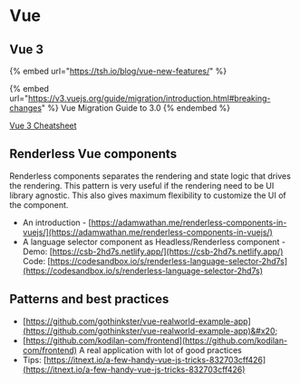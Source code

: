 # Vue

## Vue 3

{% embed url="https://tsh.io/blog/vue-new-features/" %}

{% embed url="https://v3.vuejs.org/guide/migration/introduction.html#breaking-changes" %}
Vue Migration Guide to 3.0
{% endembed %}

[Vue 3 Cheatsheet](https://www.vuemastery.com/pdf/Vue-3-Cheat-Sheet.pdf)

## Renderless Vue components

Renderless components separates the rendering and state logic that drives the rendering. This pattern is very useful if the rendering need to be UI library agnostic. This also gives maximum flexibility to customize the UI of the component.

* An introduction - [https://adamwathan.me/renderless-components-in-vuejs/](https://adamwathan.me/renderless-components-in-vuejs/)
* A language selector component as Headless/Renderless component - Demo: [https://csb-2hd7s.netlify.app/](https://csb-2hd7s.netlify.app/) Code: [https://codesandbox.io/s/renderless-language-selector-2hd7s](https://codesandbox.io/s/renderless-language-selector-2hd7s) 

## Patterns and best practices

* [https://github.com/gothinkster/vue-realworld-example-app](https://github.com/gothinkster/vue-realworld-example-app)&#x20;
* [https://github.com/kodilan-com/frontend](https://github.com/kodilan-com/frontend) A real application with lot of good practices
* Tips: [https://itnext.io/a-few-handy-vue-js-tricks-832703cff426](https://itnext.io/a-few-handy-vue-js-tricks-832703cff426)
